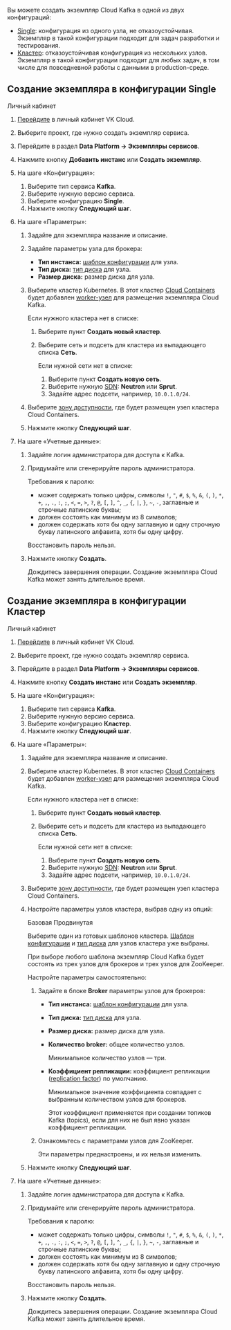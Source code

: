 Вы можете создать экземпляр Cloud Kafka в одной из двух конфигураций:

- [Single](#sozdanie_ekzemplyara_v_konfiguracii_single): конфигурация из одного узла, не отказоустойчивая. Экземпляр в такой конфигурации подходит для задач разработки и тестирования.
- [Кластер](#sozdanie_ekzemplyara_v_konfiguracii_klaster): отказоустойчивая конфигурация из нескольких узлов. Экземпляр в такой конфигурации подходит для любых задач, в том числе для повседневной работы с данными в production-среде.

## Создание экземпляра в конфигурации Single

<tabs>
<tablist>
<tab>Личный кабинет</tab>
</tablist>
<tabpanel>

1. [Перейдите](https://msk.cloud.vk.com/app/) в личный кабинет VK Cloud.
1. Выберите проект, где нужно создать экземпляр сервиса.
1. Перейдите в раздел **Data Platform → Экземпляры сервисов**.
1. Нажмите кнопку **Добавить инстанс** или **Создать экземпляр**.
1. На шаге «Конфигурация»:

   1. Выберите тип сервиса **Kafka**.
   1. Выберите нужную версию сервиса.
   1. Выберите конфигурацию **Single**.
   1. Нажмите кнопку **Следующий шаг**.

1. На шаге «Параметры»:

   1. Задайте для экземпляра название и описание.
   1. Задайте параметры узла для брокера:

      - **Тип инстанса:** [шаблон конфигурации](/ru/base/iaas/concepts/about#shablony_konfiguraciy) для узла.
      - **Тип диска:** [тип диска](/ru/base/iaas/concepts/about#tipy_diskov_c23be93f) для узла.
      - **Размер диска:** размер диска для узла.

   1. Выберите кластер Kubernetes. В этот кластер [Cloud Containers](/ru/base/k8s) будет добавлен [worker-узел](/ru/base/k8s/concepts/architecture#topologii_klastera) для размещения экземпляра Cloud Kafka.

      Если нужного кластера нет в списке:

      1. Выберите пункт **Создать новый кластер**.
      1. Выберите сеть и подсеть для кластера из выпадающего списка **Сеть**.

         Если нужной сети нет в списке:

         1. Выберите пункт **Создать новую сеть**.
         1. Выберите нужную [SDN](/ru/networks/vnet/concepts/architecture#ispolzuemye_sdn): **Neutron** или **Sprut**.
         1. Задайте адрес подсети, например, `10.0.1.0/24`.

   1. Выберите [зону доступности](/ru/additionals/start/architecture#az), где будет размещен узел кластера Cloud Containers.
   1. Нажмите кнопку **Следующий шаг**.

1. На шаге «Учетные данные»:

   1. Задайте логин администратора для доступа к Kafka.
   1. Придумайте или сгенерируйте пароль администратора.

      Требования к паролю:

      - может содержать только цифры, символы `!`, `"`, `#`, `$`, `%`, `&`, `(`, `)`, `*`, `+`, `,`, `.`, `:`, `;`, `<`, `=`, `>`, `?`, `@`, `[`, `]`, `^`, `_`, `{`, `|`, `}`, `~`, `-`, заглавные и строчные латинские буквы;
      - должен состоять как минимум из 8 символов;
      - должен содержать хотя бы одну заглавную и одну строчную букву латинского алфавита, хотя бы одну цифру.

      <err>

      Восстановить пароль нельзя.

      </err>

   1. Нажмите кнопку **Создать**.

      Дождитесь завершения операции. Создание экземпляра Cloud Kafka может занять длительное время.

</tabpanel>
</tabs>

## Создание экземпляра в конфигурации Кластер

<tabs>
<tablist>
<tab>Личный кабинет</tab>
</tablist>
<tabpanel>

1. [Перейдите](https://msk.cloud.vk.com/app/) в личный кабинет VK Cloud.
1. Выберите проект, где нужно создать экземпляр сервиса.
1. Перейдите в раздел **Data Platform → Экземпляры сервисов**.
1. Нажмите кнопку **Создать инстанс** или **Создать экземпляр**.
1. На шаге «Конфигурация»:

   1. Выберите тип сервиса **Kafka**.
   1. Выберите нужную версию сервиса.
   1. Выберите конфигурацию **Кластер**.
   1. Нажмите кнопку **Следующий шаг**.

1. На шаге «Параметры»:

   1. Задайте для экземпляра название и описание.
   1. Выберите кластер Kubernetes. В этот кластер [Cloud Containers](/ru/base/k8s) будет добавлен [worker-узел](/ru/base/k8s/concepts/architecture#topologii_klastera) для размещения экземпляра Cloud Kafka.

      Если нужного кластера нет в списке:

      1. Выберите пункт **Создать новый кластер**.
      1. Выберите сеть и подсеть для кластера из выпадающего списка **Сеть**.

         Если нужной сети нет в списке:

         1. Выберите пункт **Создать новую сеть**.
         1. Выберите нужную [SDN](/ru/networks/vnet/concepts/architecture#ispolzuemye_sdn): **Neutron** или **Sprut**.
         1. Задайте адрес подсети, например, `10.0.1.0/24`.

   1. Выберите [зону доступности](/ru/additionals/start/architecture#az), где будет размещен узел кластера Cloud Containers.
   1. Настройте параметры узлов кластера, выбрав одну из опций:

      <tabs>
      <tablist>
      <tab>Базовая</tab>
      <tab>Продвинутая</tab>
      </tablist>
      <tabpanel>

      Выберите один из готовых шаблонов кластера. [Шаблон конфигурации](/ru/base/iaas/concepts/about#shablony_konfiguraciy) и [тип диска](/ru/base/iaas/concepts/about#tipy_diskov_c23be93f) для узлов кластера уже выбраны.

      При выборе любого шаблона экземпляр Cloud Kafka будет состоять из трех узлов для брокеров и трех узлов для ZooKeeper.

      </tabpanel>
      <tabpanel>

      Настройте параметры самостоятельно:

      1. Задайте в блоке **Broker** параметры узлов для брокеров:

         - **Тип инстанса:** [шаблон конфигурации](/ru/base/iaas/concepts/about#shablony_konfiguraciy) для узла.
         - **Тип диска:** [тип диска](/ru/base/iaas/concepts/about#tipy_diskov_c23be93f) для узла.
         - **Размер диска:** размер диска для узла.
         - **Количество broker:** общее количество узлов.

           Минимальное количество узлов — три.

         - **Коэффициент репликации:** коэффициент репликации ([replication factor](https://kafka.apache.org/documentation/#intro_concepts_and_terms)) по умолчанию.

           Минимальное значение коэффициента совпадает с выбранным количеством узлов для брокеров.

           Этот коэффициент применяется при создании топиков Kafka (topics), если для них не был явно указан коэффициент репликации.

      1. Ознакомьтесь с параметрами узлов для ZooKeeper.

         Эти параметры преднастроены, и их нельзя изменить.

      </tabpanel>
      </tabs>

   1. Нажмите кнопку **Следующий шаг**.

1. На шаге «Учетные данные»:

   1. Задайте логин администратора для доступа к Kafka.
   1. Придумайте или сгенерируйте пароль администратора.

      Требования к паролю:

      - может содержать только цифры, символы `!`, `"`, `#`, `$`, `%`, `&`, `(`, `)`, `*`, `+`, `,`, `.`, `:`, `;`, `<`, `=`, `>`, `?`, `@`, `[`, `]`, `^`, `_`, `{`, `|`, `}`, `~`, `-`, заглавные и строчные латинские буквы;
      - должен состоять как минимум из 8 символов;
      - должен содержать хотя бы одну заглавную и одну строчную букву латинского алфавита, хотя бы одну цифру.

      <err>

      Восстановить пароль нельзя.

      </err>

   1. Нажмите кнопку **Создать**.

      Дождитесь завершения операции. Создание экземпляра Cloud Kafka может занять длительное время.

</tabpanel>
</tabs>
